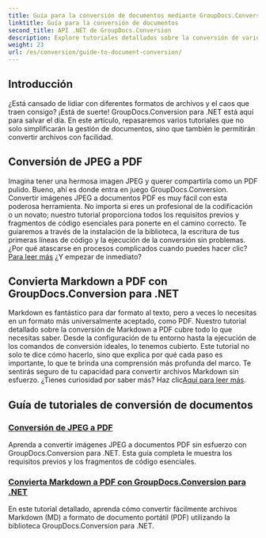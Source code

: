 ```yaml
---
title: Guía para la conversión de documentos mediante GroupDocs.Conversion para .NET
linktitle: Guía para la conversión de documentos
second_title: API .NET de GroupDocs.Conversion
description: Explore tutoriales detallados sobre la conversión de varios formatos de documentos utilizando GroupDocs.Conversion para .NET y agilice su proceso de administración de archivos.
weight: 23
url: /es/conversion/guide-to-document-conversion/
---
```

## Introducción

¿Está cansado de lidiar con diferentes formatos de archivos y el caos que traen consigo? ¡Está de suerte! GroupDocs.Conversion para .NET está aquí para salvar el día. En este artículo, repasaremos varios tutoriales que no solo simplificarán la gestión de documentos, sino que también le permitirán convertir archivos con facilidad.

## Conversión de JPEG a PDF

Imagina tener una hermosa imagen JPEG y querer compartirla como un PDF pulido. Bueno, ahí es donde entra en juego GroupDocs.Conversion. Convertir imágenes JPEG a documentos PDF es muy fácil con esta poderosa herramienta. No importa si eres un profesional de la codificación o un novato; nuestro tutorial proporciona todos los requisitos previos y fragmentos de código esenciales para ponerte en el camino correcto. Te guiaremos a través de la instalación de la biblioteca, la escritura de tus primeras líneas de código y la ejecución de la conversión sin problemas. ¿Por qué atascarse en procesos complicados cuando puedes hacer clic?[Para leer más](./converting-jpeg-to-pdf/) ¿Y empezar de inmediato?

## Convierta Markdown a PDF con GroupDocs.Conversion para .NET

Markdown es fantástico para dar formato al texto, pero a veces lo necesitas en un formato más universalmente aceptado, como PDF. Nuestro tutorial detallado sobre la conversión de Markdown a PDF cubre todo lo que necesitas saber. Desde la configuración de tu entorno hasta la ejecución de los comandos de conversión ideales, lo tenemos cubierto. Este tutorial no solo te dice cómo hacerlo, sino que explica por qué cada paso es importante, lo que te brinda una comprensión más profunda del marco. Te sentirás seguro de tu capacidad para convertir archivos Markdown sin esfuerzo. ¿Tienes curiosidad por saber más? Haz clic[Aquí para leer más](./convert-markdown-to-pdf/).

## Guía de tutoriales de conversión de documentos
### [Conversión de JPEG a PDF](./converting-jpeg-to-pdf/)
Aprenda a convertir imágenes JPEG a documentos PDF sin esfuerzo con GroupDocs.Conversion para .NET. Esta guía completa le muestra los requisitos previos y los fragmentos de código esenciales.
### [Convierta Markdown a PDF con GroupDocs.Conversion para .NET](./convert-markdown-to-pdf/)
En este tutorial detallado, aprenda cómo convertir fácilmente archivos Markdown (MD) a formato de documento portátil (PDF) utilizando la biblioteca GroupDocs.Conversion para .NET.